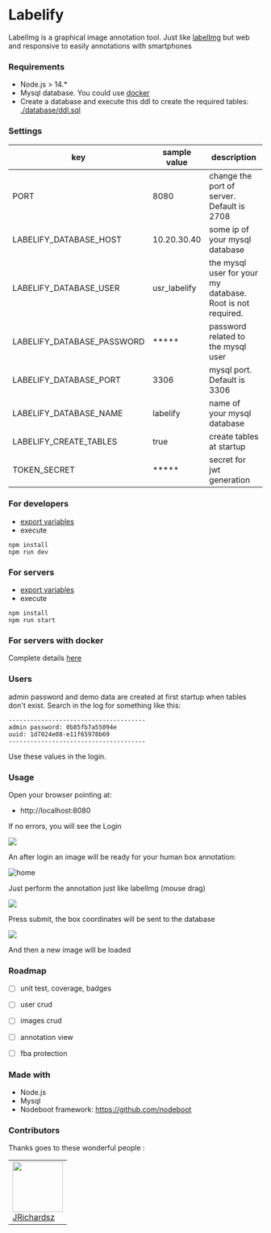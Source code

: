 # Labelify

LabelImg is a graphical image annotation tool. Just like [labelImg](https://github.com/tzutalin/labelImg) but web and responsive to easily annotations with smartphones

### Requirements

- Node.js > 14.*
- Mysql database. You could use [docker](https://gist.github.com/jrichardsz/73142c5c7eb7136d80b165e75d3a1e22)
- Create a database and execute this ddl to create the required tables: [./database/ddl.sql](./database/ddl.sql)


### Settings


|key | sample value | description|
|---|---|---|
|PORT | 8080 | change the port of server. Default is 2708|
|LABELIFY_DATABASE_HOST | 10.20.30.40 | some ip of your mysql database|
|LABELIFY_DATABASE_USER | usr_labelify | the mysql user for your my database. Root is not required.|
|LABELIFY_DATABASE_PASSWORD | ***** |  password related to the mysql user|
|LABELIFY_DATABASE_PORT | 3306 | mysql port. Default is 3306|
|LABELIFY_DATABASE_NAME | labelify | name of your mysql database|
|LABELIFY_CREATE_TABLES | true | create tables at startup|
|TOKEN_SECRET | ***** | secret for jwt generation|


### For developers

- [export variables](https://github.com/jrichardsz/labelify/wiki/Export-variables-Linux)
- execute
```
npm install
npm run dev
```

### For servers

- [export variables](https://github.com/jrichardsz/labelify/wiki/Export-variables-Linux)
- execute
```
npm install
npm run start
```

### For servers with docker

Complete details [here](https://github.com/jrichardsz/labelify/wiki/Launch-with-Docker)

### Users

admin password and demo data are created at first startup when tables don't exist. Search in the log for something like this:

```
--------------------------------------
admin password: 0b85fb7a55094e
uuid: 1d7024e08-e11f65978b69
--------------------------------------
```

Use these values in the login.

### Usage

Open your browser pointing at:

- http://localhost:8080

If no errors, you will see the Login

![](https://i.ibb.co/BgGTRGG/labelify-login.png)

An after login an image will be ready for your human box annotation:

![home](https://i.ibb.co/2WDpCWK/image-ready-for-annotation.png)

Just perform the annotation just like labelImg (mouse drag)

![](https://i.ibb.co/hZt32Hw/annotation-example.png)

Press submit, the box coordinates will be sent to the database

![](https://i.ibb.co/LtYSDws/annotation-coordinates.png)

And then a new image will be loaded

### Roadmap

- [ ] unit test, coverage, badges
- [ ] user crud
- [ ] images crud
- [ ] annotation view
- [ ] fba protection


### Made with

- Node.js
- Mysql
- Nodeboot framework: https://github.com/nodeboot


### Contributors

Thanks goes to these wonderful people :

<table>
  <tbody>
    <td>
      <img src="https://avatars0.githubusercontent.com/u/3322836?s=460&v=4" width="100px;"/>
      <br />
      <label><a href="http://jrichardsz.github.io/">JRichardsz</a></label>
      <br />
    </td>    
  </tbody>
</table>

